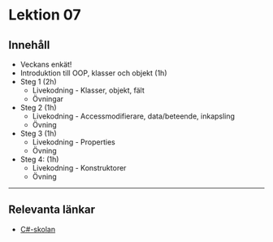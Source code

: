 # Lektion 07

## Innehåll

* Veckans enkät!
* Introduktion till OOP, klasser och objekt (1h)
* Steg 1 (2h)
    * Livekodning - Klasser, objekt, fält 
    * Övningar 
* Steg 2 (1h)
    * Livekodning - Accessmodifierare, data/beteende, inkapsling
    * Övning
* Steg 3 (1h)
    * Livekodning - Properties
    * Övning
* Steg 4: (1h)
    * Livekodning - Konstruktorer
    * Övning

---

## Relevanta länkar

* [C#-skolan](https://csharpskolan.se/article/klasser-en-introduktion/)
